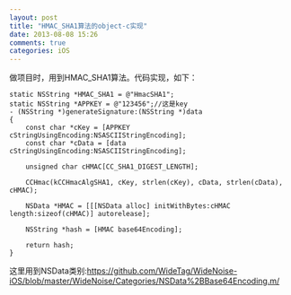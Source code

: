 ```yaml
---
layout: post
title: "HMAC_SHA1算法的object-c实现"
date: 2013-08-08 15:26
comments: true
categories: iOS
---
```

做项目时，用到HMAC_SHA1算法。代码实现，如下：
``` objc
static NSString *HMAC_SHA1 = @"HmacSHA1";
static NSString *APPKEY = @"123456";//这是key
- (NSString *)generateSignature:(NSString *)data
{
    const char *cKey = [APPKEY cStringUsingEncoding:NSASCIIStringEncoding];
    const char *cData = [data cStringUsingEncoding:NSASCIIStringEncoding];
    
    unsigned char cHMAC[CC_SHA1_DIGEST_LENGTH];
    
    CCHmac(kCCHmacAlgSHA1, cKey, strlen(cKey), cData, strlen(cData), cHMAC);
    
    NSData *HMAC = [[[NSData alloc] initWithBytes:cHMAC length:sizeof(cHMAC)] autorelease];
    
    NSString *hash = [HMAC base64Encoding];
    
    return hash;
}
```
这里用到NSData类别:<https://github.com/WideTag/WideNoise-iOS/blob/master/WideNoise/Categories/NSData%2BBase64Encoding.m/>